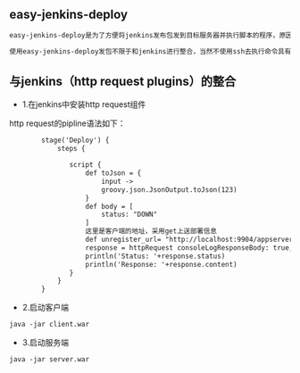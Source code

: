 ## easy-jenkins-deploy

```xml
easy-jenkins-deploy是为了方便将jenkins发布包发到目标服务器并执行脚本的程序，原因在于jenkins使用ssh连接到window环境需要配置环境太多，比较麻烦。希望使用一种轻巧的部署方式。
```

```xml
使用easy-jenkins-deploy发包不限于和jenkins进行整合，当然不使用ssh去执行命令具有一定的风险。所以该软件不适合做要求比较严格的项目。
```


## 与jenkins（http request plugins）的整合

- 1.在jenkins中安装http request组件

http request的pipline语法如下：
```xml
        stage('Deploy') {
            steps {

               script {
                   def toJson = {
                       input ->
                       groovy.json.JsonOutput.toJson(123)
                   }
                   def body = [
                       status: "DOWN"
                   ]
                   这里是客户端的地址，采用get上送部署信息
                   def unregister_url= "http://localhost:9904/appserver/version/info"
                   response = httpRequest consoleLogResponseBody: true, contentType: 'APPLICATION_JSON', httpMode: 'GET', requestBody: toJson(body), url: unregister_url, validResponseCodes: '200'
                   println('Status: '+response.status)
                   println('Response: '+response.content)
               }
            }
        }
```

- 2.启动客户端
```xml
java -jar client.war
```

- 3.启动服务端

```xml
java -jar server.war
```

